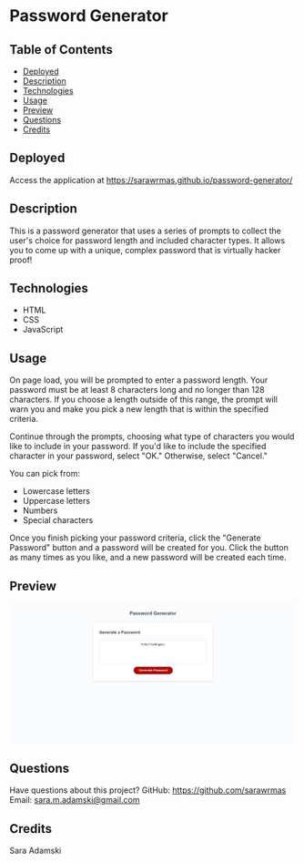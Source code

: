 # Password Generator

## Table of Contents
* [Deployed](#deployed)
* [Description](#description)
* [Technologies](#technologies)
* [Usage](#usage)
* [Preview](#preview)
* [Questions](#questions)
* [Credits](#credits)

## Deployed
Access the application at https://sarawrmas.github.io/password-generator/

## Description
This is a password generator that uses a series of prompts to collect the user's choice for password length and included character types. It allows you to come up with a unique, complex password that is virtually hacker proof!

## Technologies
* HTML
* CSS
* JavaScript

## Usage
On page load, you will be prompted to enter a password length. Your password must be at least 8 characters long and no longer than 128 characters. If you choose a length outside of this range, the prompt will warn you and make you pick a new length that is within the specified criteria.

Continue through the prompts, choosing what type of characters you would like to include in your password. If you'd like to include the specified character in your password, select "OK." Otherwise, select "Cancel."

You can pick from:
* Lowercase letters
* Uppercase letters
* Numbers
* Special characters

Once you finish picking your password criteria, click the "Generate Password" button and a password will be created for you. Click the button as many times as you like, and a new password will be created each time.

## Preview
!["screenshot of the webpage"](assets/images/screenshot.png)

## Questions
Have questions about this project?
GitHub: https://github.com/sarawrmas
Email: sara.m.adamski@gmail.com

## Credits
Sara Adamski